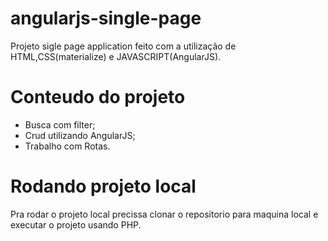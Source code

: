 # angularjs-single-page

Projeto sigle page application feito com a utilização de HTML,CSS(materialize) e JAVASCRIPT(AngularJS).

# Conteudo do projeto

- Busca com filter;
- Crud utilizando AngularJS;
- Trabalho com Rotas.

# Rodando projeto local

Pra rodar o projeto local precissa clonar o repositorio para maquina local e executar o projeto usando PHP.
